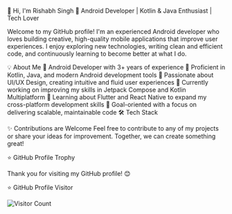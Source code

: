 👋 Hi, I'm Rishabh Singh
🚀 Android Developer | Kotlin & Java Enthusiast | Tech Lover
<!-- Optional: Add a banner image -->

Welcome to my GitHub profile! I'm an experienced Android developer who loves building creative, high-quality mobile applications that improve user experiences. I enjoy exploring new technologies, writing clean and efficient code, and continuously learning to become better at what I do.

💡 About Me
💼 Android Developer with 3+ years of experience
📱 Proficient in Kotlin, Java, and modern Android development tools
🎨 Passionate about UI/UX Design, creating intuitive and fluid user experiences
🔭 Currently working on improving my skills in Jetpack Compose and Kotlin Multiplatform
🌱 Learning about Flutter and React Native to expand my cross-platform development skills
🎯 Goal-oriented with a focus on delivering scalable, maintainable code
🛠️ Tech Stack

✨ Contributions are Welcome
Feel free to contribute to any of my projects or share your ideas for improvement. Together, we can create something great!

⭐ GitHub Profile Trophy

Thank you for visiting my GitHub profile! 😊

⭐ GitHub Profile Visitor

![Visitor Count](https://komarev.com/ghpvc/?username=RishabhSinghDev&color=blue)


